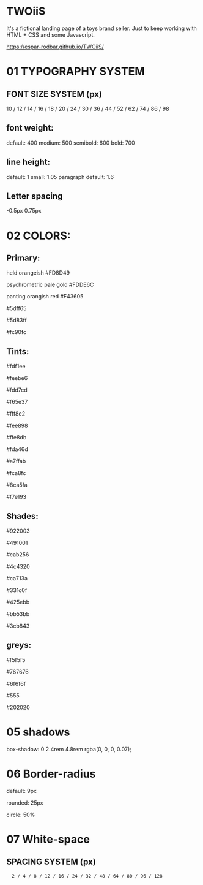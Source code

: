 # TWOiiS

It's a fictional landing page of a toys brand seller. Just to keep working with HTML + CSS and some Javascript.

https://espar-rodbar.github.io/TWOiiS/

# 01 TYPOGRAPHY SYSTEM

## FONT SIZE SYSTEM (px)

10 / 12 / 14 / 16 / 18 / 20 / 24 / 30 / 36 / 44 / 52 / 62 / 74 / 86 / 98

## font weight:

default: 400
medium: 500
semibold: 600
bold: 700

## line height:

default: 1
small: 1.05
paragraph default: 1.6

## Letter spacing

-0.5px
0.75px

# 02 COLORS:

## Primary:

held orangeish
#FD8D49

psychrometric pale gold
#FDDE6C

panting orangish red
#F43605

#5dff65

#5d83ff

#fc90fc

## Tints:

#fdf1ee

#feebe6

#fdd7cd

#f65e37

#fff8e2

#fee898

#ffe8db

#fda46d

#a7ffab

#fca8fc

#8ca5fa

#f7e193

## Shades:

#922003

#491001

#cab256

#4c4320

#ca713a

#331c0f

#425ebb

#bb53bb

#3cb843

## greys:

#f5f5f5

#767676

#6f6f6f

#555

#202020

# 05 shadows

box-shadow: 0 2.4rem 4.8rem rgba(0, 0, 0, 0.07);

# 06 Border-radius

default: 9px

rounded: 25px

circle: 50%

# 07 White-space

## SPACING SYSTEM (px)

      2 / 4 / 8 / 12 / 16 / 24 / 32 / 48 / 64 / 80 / 96 / 128
